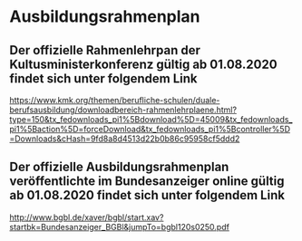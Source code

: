 # Ausbildungsrahmenplan

## Der offizielle Rahmenlehrpan der Kultusministerkonferenz gültig ab 01.08.2020 findet sich unter folgendem Link

https://www.kmk.org/themen/berufliche-schulen/duale-berufsausbildung/downloadbereich-rahmenlehrplaene.html?type=150&tx_fedownloads_pi1%5Bdownload%5D=45009&tx_fedownloads_pi1%5Baction%5D=forceDownload&tx_fedownloads_pi1%5Bcontroller%5D=Downloads&cHash=9fd8a8d4513d22b0b86c95958cf5ddd2

## Der offizielle Ausbildungsrahmenplan veröffentlichte im Bundesanzeiger online gültig ab 01.08.2020 findet sich unter folgendem Link

http://www.bgbl.de/xaver/bgbl/start.xav?startbk=Bundesanzeiger_BGBl&jumpTo=bgbl120s0250.pdf
